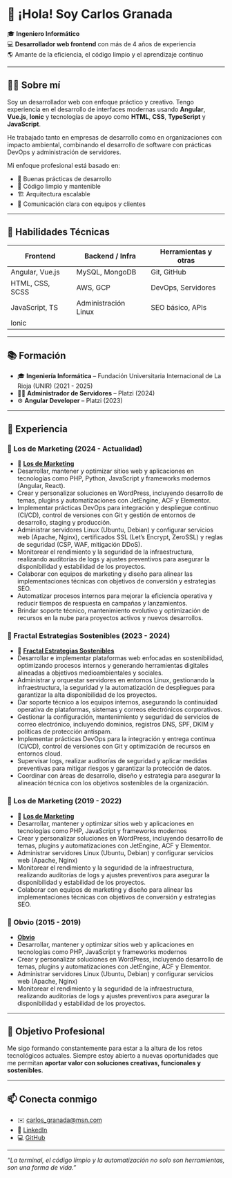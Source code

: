# 👋 ¡Hola! Soy Carlos Granada

🎓 **Ingeniero Informático**  
💻 **Desarrollador web frontend** con más de 4 años de experiencia  
🌎 Amante de la eficiencia, el código limpio y el aprendizaje continuo  

---

## 👨‍💻 Sobre mí

Soy un desarrollador web con enfoque práctico y creativo. Tengo experiencia en el desarrollo de interfaces modernas usando **Angular**, **Vue.js**, **Ionic** y tecnologías de apoyo como **HTML**, **CSS**, **TypeScript** y **JavaScript**.

He trabajado tanto en empresas de desarrollo como en organizaciones con impacto ambiental, combinando el desarrollo de software con prácticas DevOps y administración de servidores.

Mi enfoque profesional está basado en:
- 🧠 Buenas prácticas de desarrollo
- 🧹 Código limpio y mantenible
- 🏗️ Arquitectura escalable
- 🤝 Comunicación clara con equipos y clientes

---

## 🧠 Habilidades Técnicas

| Frontend         | Backend / Infra      | Herramientas y otras |
|------------------|----------------------|-----------------------|
| Angular, Vue.js  | MySQL, MongoDB       | Git, GitHub           |
| HTML, CSS, SCSS  | AWS, GCP             | DevOps, Servidores    |
| JavaScript, TS   | Administración Linux | SEO básico, APIs      |
| Ionic            |                      |                       |

---

## 📚 Formación

- 🎓 **Ingeniería Informática** – Fundación Universitaria Internacional de La Rioja (UNIR) (2021 - 2025)
- 🧑‍💻 **Administrador de Servidores** – Platzi (2024)
- ⚙️ **Angular Developer** – Platzi (2023)

---

## 🧩 Experiencia

### 🔹 Los de Marketing (2024 - Actualidad)
- 🔗 [**Los de Marketing**](https://www.losdemarketing.com)  
- Desarrollar, mantener y optimizar sitios web y aplicaciones en tecnologías como PHP, Python, JavaScript y frameworks modernos (Angular, React).
- Crear y personalizar soluciones en WordPress, incluyendo desarrollo de temas, plugins y automatizaciones con JetEngine, ACF y Elementor.
- Implementar prácticas DevOps para integración y despliegue continuo (CI/CD), control de versiones con Git y gestión de entornos de desarrollo, staging y producción.
- Administrar servidores Linux (Ubuntu, Debian) y configurar servicios web (Apache, Nginx), certificados SSL (Let’s Encrypt, ZeroSSL) y reglas de seguridad (CSP, WAF, mitigación DDoS).
- Monitorear el rendimiento y la seguridad de la infraestructura, realizando auditorías de logs y ajustes preventivos para asegurar la disponibilidad y estabilidad de los proyectos.
- Colaborar con equipos de marketing y diseño para alinear las implementaciones técnicas con objetivos de conversión y estrategias SEO.
- Automatizar procesos internos para mejorar la eficiencia operativa y reducir tiempos de respuesta en campañas y lanzamientos.
- Brindar soporte técnico, mantenimiento evolutivo y optimización de recursos en la nube para proyectos activos y nuevos desarrollos.


### 🔹 Fractal Estrategias Sostenibles (2023 - 2024)
- 🌱 [**Fractal Estrategias Sostenibles**](https://www.fractalestrategias.com)  
- Desarrollar e implementar plataformas web enfocadas en sostenibilidad, optimizando procesos internos y generando herramientas digitales alineadas a objetivos medioambientales y sociales.
- Administrar y orquestar servidores en entornos Linux, gestionando la infraestructura, la seguridad y la automatización de despliegues para garantizar la alta disponibilidad de los proyectos.
- Dar soporte técnico a los equipos internos, asegurando la continuidad operativa de plataformas, sistemas y correos electrónicos corporativos.
- Gestionar la configuración, mantenimiento y seguridad de servicios de correo electrónico, incluyendo dominios, registros DNS, SPF, DKIM y políticas de protección antispam.
- Implementar prácticas DevOps para la integración y entrega continua (CI/CD), control de versiones con Git y optimización de recursos en entornos cloud.
- Supervisar logs, realizar auditorías de seguridad y aplicar medidas preventivas para mitigar riesgos y garantizar la protección de datos.
- Coordinar con áreas de desarrollo, diseño y estrategia para asegurar la alineación técnica con los objetivos sostenibles de la organización.


### 🔹 Los de Marketing (2019 - 2022)
- 🔗 [**Los de Marketing**](https://www.losdemarketing.com)  
- Desarrollar, mantener y optimizar sitios web y aplicaciones en tecnologías como PHP, JavaScript y frameworks modernos
- Crear y personalizar soluciones en WordPress, incluyendo desarrollo de temas, plugins y automatizaciones con JetEngine, ACF y Elementor.
- Administrar servidores Linux (Ubuntu, Debian) y configurar servicios web (Apache, Nginx)
- Monitorear el rendimiento y la seguridad de la infraestructura, realizando auditorías de logs y ajustes preventivos para asegurar la disponibilidad y estabilidad de los proyectos.
- Colaborar con equipos de marketing y diseño para alinear las implementaciones técnicas con objetivos de conversión y estrategias SEO.


### 🔹 Obvio (2015 - 2019)
- [**Obvio**](https://www.obvio.com.co)  
- Desarrollar, mantener y optimizar sitios web y aplicaciones en tecnologías como PHP, JavaScript y frameworks modernos
- Crear y personalizar soluciones en WordPress, incluyendo desarrollo de temas, plugins y automatizaciones con JetEngine, ACF y Elementor.
- Administrar servidores Linux (Ubuntu, Debian) y configurar servicios web (Apache, Nginx)
- Monitorear el rendimiento y la seguridad de la infraestructura, realizando auditorías de logs y ajustes preventivos para asegurar la disponibilidad y estabilidad de los proyectos.


---

## 🚀 Objetivo Profesional

Me sigo formando constantemente para estar a la altura de los retos tecnológicos actuales. Siempre estoy abierto a nuevas oportunidades que me permitan **aportar valor con soluciones creativas, funcionales y sostenibles**.

---

## 📫 Conecta conmigo

- ✉️ carlos_granada@msn.com  
- 💼 [LinkedIn](https://www.linkedin.com/in/carlos-granada-599642173/)  
- 💻 [GitHub](https://github.com/solcra)

---

_“La terminal, el código limpio y la automatización no solo son herramientas, son una forma de vida.”_


